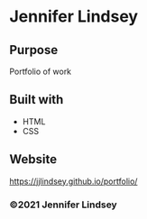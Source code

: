 # Jennifer Lindsey

## Purpose
Portfolio of work

## Built with
* HTML
* CSS

## Website
https://jjlindsey.github.io/portfolio/

### ©2021 Jennifer Lindsey